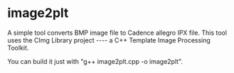 # image2plt
A simple tool converts BMP image file to Cadence allegro IPX file.
This tool uses the CImg Library project ---- a  C++ Template Image Processing Toolkit.

You can build it just with "g++ image2plt.cpp -o image2plt".
